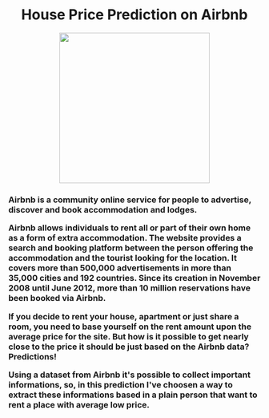 <h1 align = center>
 House Price Prediction on Airbnb
</h1>
<p align = center>
  
 <img src = 'https://user-images.githubusercontent.com/75224625/113495748-cb97e980-94c9-11eb-986b-819c86d4a3a0.png' width = 300 height=300>
</p>
<h3 >

Airbnb is a community online service for people to advertise, discover and book accommodation and lodges.

Airbnb allows individuals to rent all or part of their own home as a form of extra accommodation. The website provides a search and booking platform between the person offering the accommodation and the tourist looking for the location. It covers more than 500,000 advertisements in more than 35,000 cities and 192 countries. Since its creation in November 2008 until June 2012, more than 10 million reservations have been booked via Airbnb.

 If you decide to rent your house, apartment or just share a room, you need to base yourself on the rent amount upon the average price for the site. But how is it possible to get nearly close to the price it should be just based on the Airbnb data? Predictions!

 Using a dataset from Airbnb it's possible to collect important informations, so, in this prediction I've choosen a way to extract these informations based in a plain person that want to rent a place with average low price.
<h3>

